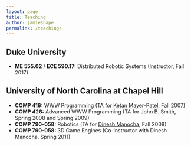 ```yaml
---
layout: page
title: Teaching
author: jamiesnape
permalink: /teaching/
---
```


## Duke University

* **ME 555.02** / **ECE 590.17:** Distributed Robotic Systems (Instructor, Fall 2017)

## University of North Carolina at Chapel Hill

* **COMP 416:** WWW Programming (TA for [Ketan Mayer-Patel](https://www.cs.unc.edu/~kmp/), Fall 2007)
* **COMP 426:** Advanced WWW Programming (TA for John B. Smith, Spring 2008 and Spring 2009)
* **COMP 790-058:** Robotics (TA for [Dinesh Manocha](https://www.cs.umd.edu/people/dmanocha), Fall 2008)
* **COMP 790-058:** 3D Game Engines (Co-Instructor with Dinesh Manocha, Spring 2011)
